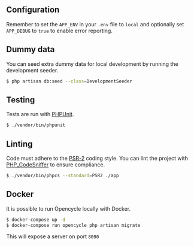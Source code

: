 ## Configuration

Remember to set the `APP_ENV` in your `.env` file to `local` and optionally set `APP_DEBUG` to `true` to enable error reporting.

## Dummy data

You can seed extra dummy data for local development by running the development seeder.

```bash
$ php artisan db:seed --class=DevelopmentSeeder
```

## Testing

Tests are run with [PHPUnit](https://phpunit.de/).

```bash
$ ./vendor/bin/phpunit
```

## Linting

Code must adhere to the [PSR-2](https://www.php-fig.org/psr/psr-2/) coding style. You can lint the project
with [PHP_CodeSniffer](https://github.com/squizlabs/PHP_CodeSniffer) to ensure compliance.

```bash
$ ./vendor/bin/phpcs --standard=PSR2 ./app
```

## Docker

It is possible to run Opencycle locally with Docker.

```bash
$ docker-compose up -d
$ docker-compose run opencycle php artisan migrate
```

This will expose a server on port `8090`
